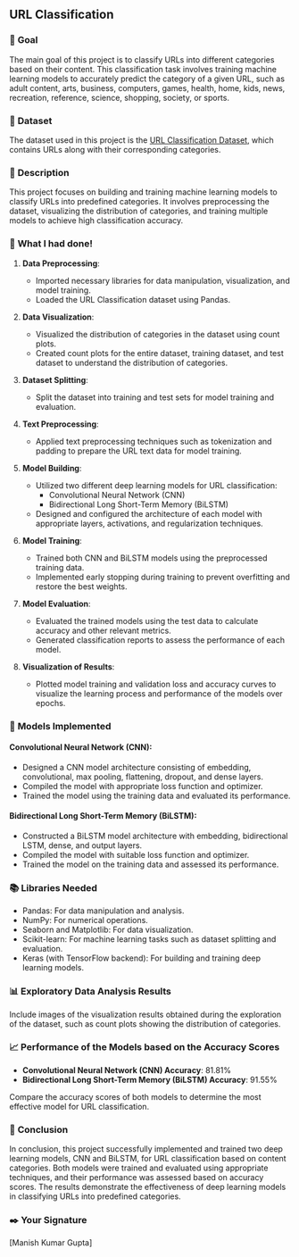 ## **URL Classification**

### 🎯 **Goal**
The main goal of this project is to classify URLs into different categories based on their content. This classification task involves training machine learning models to accurately predict the category of a given URL, such as adult content, arts, business, computers, games, health, home, kids, news, recreation, reference, science, shopping, society, or sports.

### 🧵 **Dataset**
The dataset used in this project is the [URL Classification Dataset](https://www.kaggle.com/datasets/shaurov/website-classification-using-url/data?select=URL+Classification.csv), which contains URLs along with their corresponding categories.

### 🧾 **Description**

This project focuses on building and training machine learning models to classify URLs into predefined categories. It involves preprocessing the dataset, visualizing the distribution of categories, and training multiple models to achieve high classification accuracy.

### 🧮 **What I had done!**

1. **Data Preprocessing**:
   - Imported necessary libraries for data manipulation, visualization, and model training.
   - Loaded the URL Classification dataset using Pandas.

2. **Data Visualization**:
   - Visualized the distribution of categories in the dataset using count plots.
   - Created count plots for the entire dataset, training dataset, and test dataset to understand the distribution of categories.

3. **Dataset Splitting**:
   - Split the dataset into training and test sets for model training and evaluation.

4. **Text Preprocessing**:
   - Applied text preprocessing techniques such as tokenization and padding to prepare the URL text data for model training.

5. **Model Building**:
   - Utilized two different deep learning models for URL classification:
     - Convolutional Neural Network (CNN)
     - Bidirectional Long Short-Term Memory (BiLSTM)
   - Designed and configured the architecture of each model with appropriate layers, activations, and regularization techniques.

6. **Model Training**:
   - Trained both CNN and BiLSTM models using the preprocessed training data.
   - Implemented early stopping during training to prevent overfitting and restore the best weights.

7. **Model Evaluation**:
   - Evaluated the trained models using the test data to calculate accuracy and other relevant metrics.
   - Generated classification reports to assess the performance of each model.

8. **Visualization of Results**:
   - Plotted model training and validation loss and accuracy curves to visualize the learning process and performance of the models over epochs.

### 🚀 **Models Implemented**

#### Convolutional Neural Network (CNN):
- Designed a CNN model architecture consisting of embedding, convolutional, max pooling, flattening, dropout, and dense layers.
- Compiled the model with appropriate loss function and optimizer.
- Trained the model using the training data and evaluated its performance.

#### Bidirectional Long Short-Term Memory (BiLSTM):
- Constructed a BiLSTM model architecture with embedding, bidirectional LSTM, dense, and output layers.
- Compiled the model with suitable loss function and optimizer.
- Trained the model on the training data and assessed its performance.

### 📚 **Libraries Needed**

- Pandas: For data manipulation and analysis.
- NumPy: For numerical operations.
- Seaborn and Matplotlib: For data visualization.
- Scikit-learn: For machine learning tasks such as dataset splitting and evaluation.
- Keras (with TensorFlow backend): For building and training deep learning models.

### 📊 **Exploratory Data Analysis Results**

Include images of the visualization results obtained during the exploration of the dataset, such as count plots showing the distribution of categories.

### 📈 **Performance of the Models based on the Accuracy Scores**

- **Convolutional Neural Network (CNN) Accuracy**: 81.81%
- **Bidirectional Long Short-Term Memory (BiLSTM) Accuracy**: 91.55%

Compare the accuracy scores of both models to determine the most effective model for URL classification.

### 📢 **Conclusion**

In conclusion, this project successfully implemented and trained two deep learning models, CNN and BiLSTM, for URL classification based on content categories. Both models were trained and evaluated using appropriate techniques, and their performance was assessed based on accuracy scores. The results demonstrate the effectiveness of deep learning models in classifying URLs into predefined categories.

### ✒️ **Your Signature**

[Manish Kumar Gupta]
